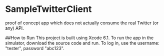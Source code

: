 # SampleTwitterClient
proof of concept app which does not actually consume the real Twitter (or any) API.

##How to Run
This project is built using Xcode 6.1. To run the app in the simulator, download the source code and run. To log in, use the username: "tester", password "abc123".

